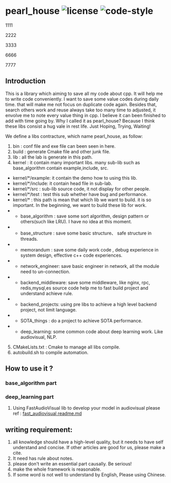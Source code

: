 # pearl_house  ![license](https://img.shields.io/badge/License-MIT-brightgreen.svg) ![[code-style](https://github.com/psf/google)](https://img.shields.io/static/v1?label=code%20style&message=google&color=yellow&style=flat-square)


1111

2222

3333


6666

7777

## Introduction
This is a library  which aiming to save all my code about cpp. It will help me to write code conveniently.  I want to save  some value codes during daily time. that will make me not focus on duplicate code again. Besides that, search others work and reuse always take too many time to adjusted, it envolve me to note every value thing  in cpp. I believe it can been finished to add with time going by. Why  I called it as pearl_house? Because I think these libs consist a hug vale in rest life. Just Hoping, Trying, Waiting!

We define a libs contracture, which name pearl_house, as follow: 
1. bin : conf file and exe file can been seen in here.
2. build : generate Cmake file and other junk file.
3. lib : all the lab is generate in this path. 
4. kernel : it contain many important libs. many sub-lib such as base_algorithm contain example,include, src. 
-   kernel/*/example: it contain the demo how to using this lib.
-   kernel/*/include: it contain head file in sub-lab.
-   kernel/*/src : sub-lib source code, it not display for other people.
-   kernel/*/test :  test this sub whether have bug and performance.
-   kernel/* : this path is mean that which lib we want to build.  it is so important. In the beginning, we want to build these lib for work. 
- + base_algorithm : save some sort algorithm, design pattern or others(such like LRU). I have no idea at this moment. 
- + base_structure : save some basic structure、 safe structure in threads.
- + memorandum : save some daily work code , debug experience in system design, effective c++ code experiences.
- + network_engineer: save basic engineer in network, all the module need to un-connection.
- + backend_middleware:  save some middleware, like nginx, rpc, redis,mysql,es source code help me to fast build project and understand achieve rule.
- + backend_projects: using pre libs to achieve a high level backend project, not limit language.
- + SOTA_things : do a project to achieve SOTA performance. 
- + deep_learning:  some common code about deep learning work. Like audiovisual, NLP.
5. CMakeLists.txt : Cmake to manage all libs compile.
6. autobuild.sh to compile automation.


## How to use it ?


### base_algorithm part

### deep_learning part
1. Using FastAudioVisual lib to develop your model in audiovisual please ref : [fast_audiovisual  readme.md](https://github.com/liupeng678/pearl_house/blob/main/pearl_house/kernel/deep_learning/FastAudioVisual/requirements.txt)

## writing requirement:

1. all knowledge should have a high-level quality, but it needs to have self understand and concise. If other articles are good for us, please make a cite.
2. It need has rule about notes. 
3. please don't write an essential part causally. Be serious!
4. make the whole framework is reasonable.
5. If some word is not well to understand by English, Please using Chinese.

